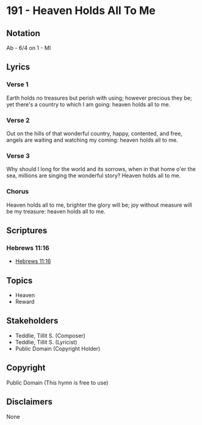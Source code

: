 # 191 - Heaven Holds All To Me

## Notation

Ab - 6/4 on 1 - MI

## Lyrics

### Verse 1

Earth holds no treasures but perish with using; however precious they be; yet there's a country to which I am going: heaven holds all to me.

### Verse 2

Out on the hills of that wonderful country, happy, contented, and free, angels are waiting and watching my coming: heaven holds all to me.

### Verse 3

Why should I long for the world and its sorrows, when in that home o'er the sea, millions are singing the wonderful story? Heaven holds all to me.

### Chorus

Heaven holds all to me, brighter the glory will be; joy without measure will be my treasure: heaven holds all to me.


## Scriptures

### Hebrews 11:16

- [Hebrews 11:16](https://www.biblegateway.com/passage/?search=Hebrews%2011%3A16)


## Topics

- Heaven
- Reward

## Stakeholders

- Teddlie, Tillit S. (Composer)
- Teddlie, Tillit S. (Lyricist)
- Public Domain (Copyright Holder)

## Copyright

Public Domain
(This hymn is free to use)

## Disclaimers

None

